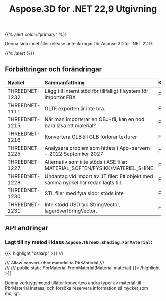 ﻿---
title: Aspose.3D for .NET 22,9 Utgivning
type: docs
weight: 4
url: /sv/net/aspose-3d-for-net-22-9-release-notes/
description: Publiceringsnoterna av Aspose.3D for .NET 22.9.
---
{{% alert color="primary" %}}

Denna sida innehåller release anteckningar för Aspose.3D for .NET 22.9.

{{% /alert %}}
## **Förbättringar och förändringar**

|**Nyckel**|**Sammanfattning**|**Kategori**|
|:- |:- |:- |
|THREEDNET-1232 |Lägg till internt stöd för tillfälligt filsystem för importör FBX|Förbättring|
|THREEDNET-1111 |GLTF exporten är inte bra.|Felrättning|
|THREEDNET-1215 |När man importerar en OBJ-fil, kan en nod bara läsa ett material?|Felrättning|
|THREEDNET-1216 |Konvertera GLB till GLB förlorar texturer|Felrättning|
|THREEDNET-1225 |Analysera problem som hittats i App-servern - 2022 September 2027|Felrättning|
|THREEDNET-1227 |Alternativ som inte stöds i ASE filer: MATERIAL_SOFTEN/FYSIKK/MATERIEL_SHINE|Felrättning|
|THREEDNET-1228 |Undantag vid import av JT filer: Ett objekt med samma nyckel har redan lagts till.|Felrättning|
|THREEDNET-1230 |STL filer med fyra sidor stöds inte.|Felrättning|
|THREEDNET-1231 |Inte stödd USD typ StringVector, lageröverföringVector.|Felrättning|


## API ändringar ##


### Lagt till ny metod i klass `Aspose.ThreeD.Shading.PbrMaterial`:

{{< highlight "csharp" >}}
        /// <summary>
        /// Allow convert other material to PbrMaterial
        /// </summary>
        /// <param name="material"></param>
        /// <returns></returns>
        public static PbrMaterial FromMaterial(Material material)
{{< /highlight >}}


Denna verktygsmetod tillåter konvertera andra typer av material till PbrMaterial instans, och försöka reservera information så mycket som möjligt.


